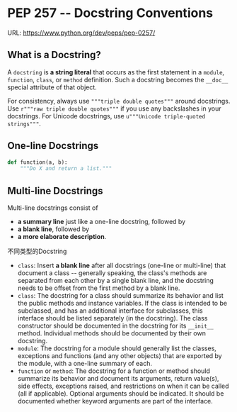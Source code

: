 # PEP 257 -- Docstring Conventions

URL: https://www.python.org/dev/peps/pep-0257/

## What is a Docstring?

A `docstring` is **a string literal** that occurs as the first statement in a `module`, `function`, `class`, or `method` definition. Such a docstring becomes the `__doc__` special attribute of that object.

For consistency, always use `"""triple double quotes"""` around docstrings. Use `r"""raw triple double quotes"""` if you use any backslashes in your docstrings. For Unicode docstrings, use `u"""Unicode triple-quoted strings"""`.

## One-line Docstrings

```python
def function(a, b):
    """Do X and return a list."""
```

## Multi-line Docstrings

Multi-line docstrings consist of 
- **a summary line** just like a one-line docstring, followed by 
- **a blank line**, followed by 
- **a more elaborate description**. 

不同类型的Docstring

- `class`: Insert **a blank line** after all docstrings (one-line or multi-line) that document a class -- generally speaking, the class's methods are separated from each other by a single blank line, and the docstring needs to be offset from the first method by a blank line. 
- `class`: The docstring for a class should summarize its behavior and list the public methods and instance variables. If the class is intended to be subclassed, and has an additional interface for subclasses, this interface should be listed separately (in the docstring). The class constructor should be documented in the docstring for its `__init__` method. Individual methods should be documented by their own docstring.
- `module`: The docstring for a module should generally list the classes, exceptions and functions (and any other objects) that are exported by the module, with a one-line summary of each. 
- `function` or `method`: The docstring for a function or method should summarize its behavior and document its arguments, return value(s), side effects, exceptions raised, and restrictions on when it can be called (all if applicable). Optional arguments should be indicated. It should be documented whether keyword arguments are part of the interface.


